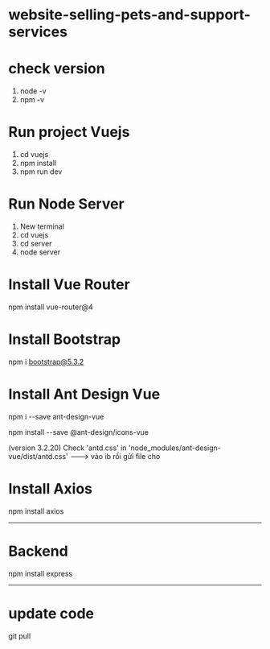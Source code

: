 # website-selling-pets-and-support-services
# check version
1. node -v
2. npm -v

# Run project Vuejs
1. cd vuejs
2. npm install
3. npm run dev

# Run Node Server
1. New terminal
2. cd vuejs
3. cd server
4. node server

# Install Vue Router
npm install vue-router@4

# Install Bootstrap
npm i bootstrap@5.3.2

# Install Ant Design Vue 
npm i --save ant-design-vue

npm install --save @ant-design/icons-vue

(version 3.2.20)
Check 'antd.css' in 'node_modules/ant-design-vue/dist/antd.css' ---> vào ib rồi gửi file cho

# Install Axios
npm install axios

------------
# Backend
npm install express



-------------
# update code
git pull

